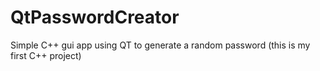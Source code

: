 # QtPasswordCreator
 Simple C++ gui app using QT to generate a random password (this is my first C++ project)
